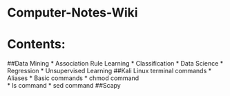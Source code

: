 # Computer-Notes-Wiki
Contents:
==========
##Data Mining
    * Association Rule Learning
    * Classification
    * Data Science
    * Regression
    * Unsupervised Learning
##Kali Linux terminal commands
    * Aliases
    * Basic commands
    * chmod command    
    * ls command 
    * sed command
##Scapy

